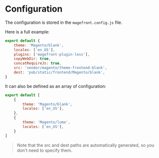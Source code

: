 # Configuration

The configuration is stored in the `magefront.config.js` file.

Here is a full example:

```js
export default {
    theme: 'Magento/blank',
    locales: ['en_US'],
    plugins: ['magefront-plugin-less'],
    copyWebDir: true,
    concatRequireJs: true,
    src: 'vendor/magento/theme-frontend-blank',
    dest: 'pub/static/frontend/Magento/blank',
}
```

It can also be defined as an array of configuration:

```js
export default [
    {
        theme: 'Magento/blank',
        locales: ['en_US'],
    },
    {
        theme: 'Magento/luma',
        locales: ['en_US'],
    }
]
```

> Note that the src and dest paths are automatically generated, so you don't need to specify them.
